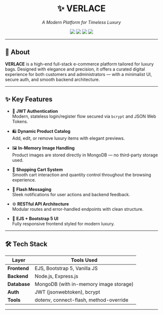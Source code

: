 <h1 align="center">✨ VERLACE</h1>
<p align="center"><em>A Modern Platform for Timeless Luxury</em></p>

<p align="center">
  <img src="https://img.shields.io/badge/status-in%20development-black?style=flat-square&logo=github" />
  <img src="https://img.shields.io/badge/backend-Node.js-informational?style=flat-square&logo=node.js" />
  <img src="https://img.shields.io/badge/auth-JWT%20%7C%20bcrypt-yellow?style=flat-square" />
  <img src="https://img.shields.io/badge/database-MongoDB-brightgreen?style=flat-square&logo=mongodb" />
</p>

---

## 👜 About

**VERLACE** is a high-end full-stack e-commerce platform tailored for luxury bags. Designed with elegance and precision, it offers a curated digital experience for both customers and administrators — with a minimalist UI, secure auth, and smooth backend architecture.

---

## ✨ Key Features

- 🔐 **JWT Authentication**  
  Modern, stateless login/register flow secured via `bcrypt` and JSON Web Tokens.

- 🛍️ **Dynamic Product Catalog**  
  Add, edit, or remove luxury items with elegant previews.

- 🖼️ **In-Memory Image Handling**  
  Product images are stored directly in MongoDB — no third-party storage used.

- 🛒 **Shopping Cart System**  
  Smooth cart interaction and quantity control throughout the browsing experience.

- 💬 **Flash Messaging**  
  Sleek notifications for user actions and backend feedback.

- ⚙️ **RESTful API Architecture**  
  Modular routes and error-handled endpoints with clean structure.

- 🎨 **EJS + Bootstrap 5 UI**  
  Fully responsive frontend styled for modern luxury.

---

## 🛠️ Tech Stack

| Layer        | Tools Used                              |
|--------------|------------------------------------------|
| **Frontend** | EJS, Bootstrap 5, Vanilla JS             |
| **Backend**  | Node.js, Express.js                     |
| **Database** | MongoDB (with in-memory image storage)  |
| **Auth**     | JWT (jsonwebtoken), bcrypt              |
| **Tools**    | dotenv, connect-flash, method-override  |

---

